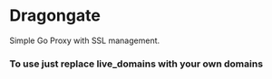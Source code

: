 # Dragongate
Simple Go Proxy with SSL management.

### To use just replace live_domains with your own domains 
